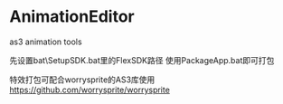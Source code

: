 AnimationEditor
===============

as3 animation tools

先设置bat\SetupSDK.bat里的FlexSDK路径
使用PackageApp.bat即可打包

特效打包可配合worrysprite的AS3库使用
https://github.com/worrysprite/worrysprite